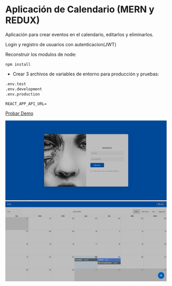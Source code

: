 # Aplicación de Calendario (MERN y REDUX)

Aplicación para crear eventos en el calendario, editarlos y eliminarlos.

Login y registro de usuarios con autenticacion(JWT)

Reconstruir los modulos de node:

```
npm install
```

-  Crear 3 archivos de variables de entorno para producción y pruebas:

```
.env.test
.env.development
.env.production
```

```
REACT_APP_API_URL=
```

[Probar Demo](https://mern-calendar-jp.herokuapp.com/)

![imagen de la app](public/calendar_app_1.png)
![imagen de la app](public/calendar_app_2.png)
